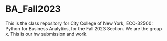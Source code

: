 # BA_Fall2023

This is the class repository for City College of New York, ECO-32500: Python for Business Analytics, for the Fall 2023 Section.
We are the group x. This is our hw submission and work.

